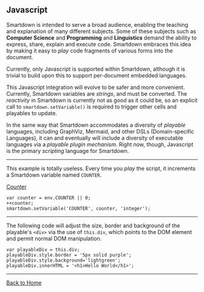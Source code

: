 ## Javascript

Smartdown is intended to serve a broad audience, enabling the teaching and explanation of many different subjects. Some of these subjects such as **Computer Science** and **Programming** and **Linguistics** demand the ability to express, share, explain and execute code. Smartdown embraces this idea by making it easy to *play* code fragments of various forms into the document.

Currently, only Javascript is supported within Smartdown, although it is trivial to build upon this to support per-document embedded languages.

This Javascript integration will evolve to be safer and more convenient. Currently, Smartdown variables are *strings*, and must be converted. The *reactivity* in Smartdown is currently not as good as it could be, so an explicit call to `smartdown.setVariable()` is required to trigger other cells and playables to update.

In the same way that Smartdown accommodates a diversity of *playable* languages, including GraphViz, Mermaid, and other DSLs (Domain-specific Languages), it can and eventually will include a diversity of executable languages via a *playable plugin mechanism*. Right now, though, Javascript is the primary *scripting* language for Smartdown.

---

This example is totally useless. Every time you *play* the script, it increments a Smartdown variable named `COUNTER`.

[Counter](:!COUNTER)


```javascript/playable
var counter = env.COUNTER || 0;
++counter;
smartdown.setVariable('COUNTER', counter, 'integer');
```

---

The following code will adjust the size, border and background of the playable's `<div>` via the use of `this.div`, which points to the DOM element and permit normal DOM manipulation.

```javascript/playable
var playableDiv = this.div;
playableDiv.style.border = '5px solid purple';
playableDiv.style.background='lightgreen';
playableDiv.innerHTML = '<h1>Hello World</h1>';

```

---

[Back to Home](:@Home)
